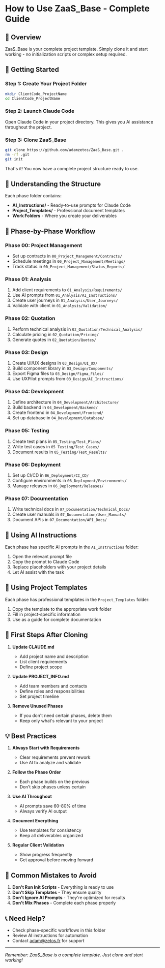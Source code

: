 # How to Use ZaaS_Base - Complete Guide

## 🎯 Overview

ZaaS_Base is your complete project template. Simply clone it and start working - no initialization scripts or complex setup required.

## 🚀 Getting Started

### Step 1: Create Your Project Folder
```bash
mkdir ClientCode_ProjectName
cd ClientCode_ProjectName
```

### Step 2: Launch Claude Code
Open Claude Code in your project directory. This gives you AI assistance throughout the project.

### Step 3: Clone ZaaS_Base
```bash
git clone https://github.com/adamzetos/ZaaS_Base.git .
rm -rf .git
git init
```

That's it! You now have a complete project structure ready to use.

## 📁 Understanding the Structure

Each phase folder contains:
- **AI_Instructions/** - Ready-to-use prompts for Claude Code
- **Project_Templates/** - Professional document templates
- **Work Folders** - Where you create your deliverables

## 🔄 Phase-by-Phase Workflow

### Phase 00: Project Management
- Set up contracts in `00_Project_Management/Contracts/`
- Schedule meetings in `00_Project_Management/Meetings/`
- Track status in `00_Project_Management/Status_Reports/`

### Phase 01: Analysis
1. Add client requirements to `01_Analysis/Requirements/`
2. Use AI prompts from `01_Analysis/AI_Instructions/`
3. Create user journeys in `01_Analysis/User_Journeys/`
4. Validate with client in `01_Analysis/Validation/`

### Phase 02: Quotation
1. Perform technical analysis in `02_Quotation/Technical_Analysis/`
2. Calculate pricing in `02_Quotation/Pricing/`
3. Generate quotes in `02_Quotation/Quotes/`

### Phase 03: Design
1. Create UI/UX designs in `03_Design/UI_UX/`
2. Build component library in `03_Design/Components/`
3. Export Figma files to `03_Design/Figma_Files/`
4. Use UXPilot prompts from `03_Design/AI_Instructions/`

### Phase 04: Development
1. Define architecture in `04_Development/Architecture/`
2. Build backend in `04_Development/Backend/`
3. Create frontend in `04_Development/Frontend/`
4. Set up database in `04_Development/Database/`

### Phase 05: Testing
1. Create test plans in `05_Testing/Test_Plans/`
2. Write test cases in `05_Testing/Test_Cases/`
3. Document results in `05_Testing/Test_Results/`

### Phase 06: Deployment
1. Set up CI/CD in `06_Deployment/CI_CD/`
2. Configure environments in `06_Deployment/Environments/`
3. Manage releases in `06_Deployment/Releases/`

### Phase 07: Documentation
1. Write technical docs in `07_Documentation/Technical_Docs/`
2. Create user manuals in `07_Documentation/User_Manuals/`
3. Document APIs in `07_Documentation/API_Docs/`

## 🤖 Using AI Instructions

Each phase has specific AI prompts in the `AI_Instructions` folder:

1. Open the relevant prompt file
2. Copy the prompt to Claude Code
3. Replace placeholders with your project details
4. Let AI assist with the task

## 📝 Using Project Templates

Each phase has professional templates in the `Project_Templates` folder:

1. Copy the template to the appropriate work folder
2. Fill in project-specific information
3. Use as a guide for complete documentation

## 🎯 First Steps After Cloning

1. **Update CLAUDE.md**
   - Add project name and description
   - List client requirements
   - Define project scope

2. **Update PROJECT_INFO.md**
   - Add team members and contacts
   - Define roles and responsibilities
   - Set project timeline

3. **Remove Unused Phases**
   - If you don't need certain phases, delete them
   - Keep only what's relevant to your project

## 💡 Best Practices

1. **Always Start with Requirements**
   - Clear requirements prevent rework
   - Use AI to analyze and validate

2. **Follow the Phase Order**
   - Each phase builds on the previous
   - Don't skip phases unless certain

3. **Use AI Throughout**
   - AI prompts save 60-80% of time
   - Always verify AI output

4. **Document Everything**
   - Use templates for consistency
   - Keep all deliverables organized

5. **Regular Client Validation**
   - Show progress frequently
   - Get approval before moving forward

## 🚨 Common Mistakes to Avoid

1. **Don't Run Init Scripts** - Everything is ready to use
2. **Don't Skip Templates** - They ensure quality
3. **Don't Ignore AI Prompts** - They're optimized for results
4. **Don't Mix Phases** - Complete each phase properly

## 📞 Need Help?

- Check phase-specific workflows in this folder
- Review AI instructions for automation
- Contact adam@zetos.fr for support

---

*Remember: ZaaS_Base is a complete template. Just clone and start working!*